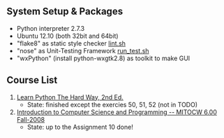 ## System Setup & Packages
* Python interpreter 2.7.3
* Ubuntu 12.10 (both 32bit and 64bit)
* "flake8" as static style checker [lint.sh](./lint.sh)
* "nose" as Unit-Testing Framework [run_test.sh](./run_test.sh)
* "wxPython" (install python-wxgtk2.8) as toolkit to make GUI

## Course List
1. [Learn Python The Hard Way, 2nd Ed.](http://sebug.net/paper/books/LearnPythonTheHardWay/index.html)
   - State: finished except the exercies 50, 51, 52 (not in TODO)
2. [Introduction to Computer Science and Programming -- MITOCW 6.00 Fall-2008](http://ocw.mit.edu/courses/electrical-engineering-and-computer-science/6-00-introduction-to-computer-science-and-programming-fall-2008/)
   - State: up to the Assignment 10 done!








